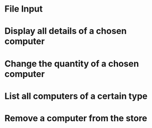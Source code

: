 # File Input
# Display all details of a chosen computer
# Change the quantity of a chosen computer
# List all computers of a certain type
# Remove a computer from the store 
